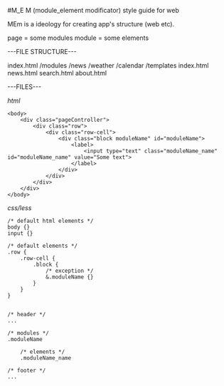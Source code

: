 #M_E M (module_element modificator) style guide for web

MEm is a ideology for creating app's structure (web etc).

page = some modules
module = some elements

---FILE STRUCTURE---

index.html
/modules
	/news
	/weather
	/calendar
/templates
	index.html
	news.html
	search.html
	about.html

---FILES---

*html*

	<body>
		<div class="pageController">
		    <div class="row">
		    	<div class="row-cell">
		    		<div class="block moduleName" id="moduleName">
			    		<label>
			    			<input type="text" class="moduleName_name" id="moduleName_name" value="Some text">
			    		</label>
		    		</div>
		    	</div>
		    </div>
		</div>
	</body>

*css/less*

	/* default html elements */
	body {}
	input {}

	/* default elements */
	.row {
		.row-cell {
			.block {
				/* exception */
				&.moduleName {}
			}
		}
	}


	/* header */
	...

	/* modules */
	.moduleName

		/* elements */
		.moduleName_name

	/* footer */
	...